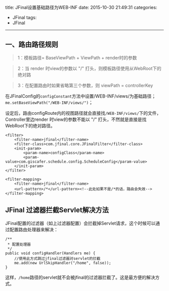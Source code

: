 title: JFinal设置基础路径为WEB-INF
date: 2015-10-30 21:49:31
categories:
- JFinal
tags:
- JFinal
---

## 一、路由路径规则

 > 1：模板路径= BaseViewPath + ViewPath + render时的参数

 > 2：当 render 时view的参数以 "/" 打头，则模板路径使用从WebRoot下的绝对路
 
 > 3：在配置路由时如果省略第三个参数，则 viewPath = controllerKey

<!--more-->

在JFinalConfig的`configConstant`方法中设置/WEB-INF/views/为基础路径；
`me.setBaseViewPath("/WEB-INF/views/")`；

设定后，路由configRoute内的视图路径就会直接找`/WEB-INF/views/`下的文件，Controller里边render 时view的参数不能以 "/" 打头，不然就是直接是找WebRoot下的绝对路径。


    <filter>
		<filter-name>jfinal</filter-name>
		<filter-class>com.jfinal.core.JFinalFilter</filter-class>
		<init-param>
			<param-name>configClass</param-name>
			<param-value>com.giscafer.schedule.config.ScheduleConfig</param-value>
		</init-param>
	</filter>

	<filter-mapping>
		<filter-name>jfinal</filter-name>
		<url-pattern>/*</url-pattern><!--此处如果不是/*的话，路由会失效-->
	</filter-mapping>


## JFinal 过滤器拦截Servlet解决方法

JFinal配置的过滤器（如上过滤器配置）会拦截掉Servlet请求，这个时候可以通过配置路由处理器来解决：

    /**
	 * 配置处理器
	 */
	public void configHandler(Handlers me) {
		//使用此方式跳过jfinal过滤器对servlet的拦截
		me.add(new UrlSkipHandler("/home", false));
	}

这样，`/home`路径的servlet就不会被jfinal的过滤器拦截了。这是最方便的解决方式。